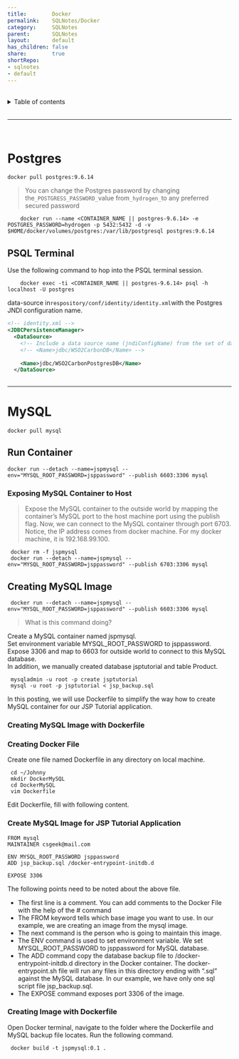```yaml
---  
title:        Docker              
permalink:    SQLNotes/Docker              
category:     SQLNotes              
parent:       SQLNotes              
layout:       default              
has_children: false              
share:        true              
shortRepo:              
- sqlnotes              
- default              
---  
```

  
<br/>              
  
<details markdown="block">                    
<summary>                    
Table of contents                    
</summary>                    
{: .text-delta }                    
1. TOC                    
{:toc}                    
</details>                    
  
<br/>                    
  
***                    
  
<br/>             
  
# Postgres  
  
```shell        
docker pull postgres:9.6.14        
```        
  
> You can change the Postgres password by changing the`_POSTGRESS_PASSWORD_`value from`_hydrogen_`to any preferred secured password  
  
		docker run --name <CONTAINER_NAME || postgres-9.6.14> -e POSTGRES_PASSWORD=hydrogen -p 5432:5432 -d -v $HOME/docker/volumes/postgres:/var/lib/postgresql postgres:9.6.14        
  
## PSQL Terminal  
  
Use the following command to hop into the PSQL terminal session.  
  
		docker exec -ti <CONTAINER_NAME || postgres-9.6.14> psql -h localhost -U postgres        
  
data-source in`respository/conf/identity/identity.xml`with the Postgres JNDI configuration name.  
  
```xml        
<!-- identity.xml -->          
<JDBCPersistenceManager>          
  <DataSource>          
    <!-- Include a data source name (jndiConfigName) from the set of datasources defined in master-datasources.xml -->          
    <!-- <Name>jdbc/WSO2CarbonDB</Name> -->          
              
    <Name>jdbc/WSO2CarbonPostgresDB</Name>          
  </DataSource>          
          
```        
  
        
---    
  
# MySQL  
  
```shell        
docker pull mysql        
```        
  
## Run Container  
  
```shell        
docker run --detach --name=jspmysql --env="MYSQL_ROOT_PASSWORD=jsppassword" --publish 6603:3306 mysql        
```        
  
### Exposing MySQL Container to Host  
  
> Expose the MySQL container to the outside world by mapping the container’s MySQL port to the host machine port using the publish flag. Now, we can connect to the MySQL container through port 6703.        
> Notice, the IP address comes from docker machine. For my docker machine, it is 192.168.99.100.  
  
```shell        
 docker rm -f jspmysql        
 docker run --detach --name=jspmysql --env="MYSQL_ROOT_PASSWORD=jsppassword" --publish 6703:3306 mysql        
```        
  
## Creating MySQL Image  
  
```shell        
 docker run --detach --name=jspmysql --env="MYSQL_ROOT_PASSWORD=jsppassword" --publish 6603:3306 mysql        
```        
  
> What is this command doing?  
  
Create a MySQL container named jspmysql.        
Set environment variable MYSQL_ROOT_PASSWORD to jsppassword.        
Expose 3306 and map to 6603 for outside world to connect to this MySQL database.        
In addition, we manually created database jsptutorial and table Product.  
  
``` mysqladmin -u root -p create jsptutorial```        
``` mysql -u root -p jsptutorial < jsp_backup.sql```  
  
In this posting, we will use Dockerfile to simplify the way how to create MySQL container for our JSP Tutorial application.  
  
### Creating MySQL Image with Dockerfile  
  
### Creating Docker File  
  
Create one file named Dockerfile in any directory on local machine.  
  
``` cd ~/Johnny```        
``` mkdir DockerMySQL```        
``` cd DockerMySQL```        
``` vim Dockerfile```  
  
Edit Dockerfile, fill with following content.  
  
### Create MySQL Image for JSP Tutorial Application  
  
```        
FROM mysql        
MAINTAINER csgeek@mail.com        
        
ENV MYSQL_ROOT_PASSWORD jsppassword        
ADD jsp_backup.sql /docker-entrypoint-initdb.d        
        
EXPOSE 3306        
```        
  
The following points need to be noted about the above file.  
  
- The first line is a comment. You can add comments to the Docker File with the help of the # command  
- The FROM keyword tells which base image you want to use. In our example, we are creating an image from the mysql image.  
- The next command is the person who is going to maintain this image.  
- The ENV command is used to set environment variable. We set MYSQL_ROOT_PASSWORD to jsppassword for MySQL database.  
- The ADD command copy the database backup file to /docker-entrypoint-initdb.d directory in the Docker container. The docker-entrypoint.sh file will run any files in this directory ending with “.sql”        
  against the MySQL database. In our example, we have only one sql script file jsp_backup.sql.  
- The EXPOSE command exposes port 3306 of the image.  
  
### Creating Image with Dockerfile  
  
Open Docker terminal, navigate to the folder where the Dockerfile and MySQL backup file locates. Run the following command.  
  
``` docker build -t jspmysql:0.1 .```  